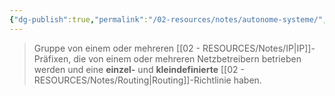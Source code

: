 ```yaml
---
{"dg-publish":true,"permalink":"/02-resources/notes/autonome-systeme/","tags":["netzwerk/gateway"],"noteIcon":"","updated":"2024-07-23T14:34:23.000+02:00"}
---
```


>Gruppe von einem oder mehreren [[02 - RESOURCES/Notes/IP\|IP]]-Präfixen, die von einem oder mehreren Netzbetreibern betrieben werden und eine **einzel-** und **kleindefinierte** [[02 - RESOURCES/Notes/Routing\|Routing]]-Richtlinie haben.